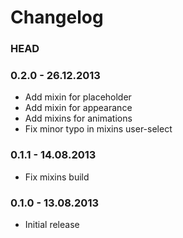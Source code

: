 # Changelog

### HEAD

### 0.2.0 - 26.12.2013
* Add mixin for placeholder
* Add mixin for appearance
* Add mixins for animations
* Fix minor typo in mixins user-select

### 0.1.1 - 14.08.2013
* Fix mixins build

### 0.1.0 - 13.08.2013
* Initial release
